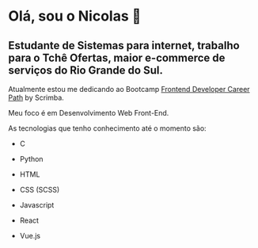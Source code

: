 # Olá, sou o Nicolas 👋 

## Estudante de Sistemas para internet, trabalho para o Tchê Ofertas, maior e-commerce de serviços do Rio Grande do Sul.

Atualmente estou me dedicando ao Bootcamp <a href="https://scrimba.com/learn/frontend">Frontend Developer Career Path</a> by Scrimba.

<p>
    Meu foco é em Desenvolvimento Web Front-End.
</p>
<p>
    As tecnologias que tenho conhecimento até o momento são:
</p>


- C
- Python

- HTML

- CSS (SCSS)

- Javascript
- React
- Vue.js

  

